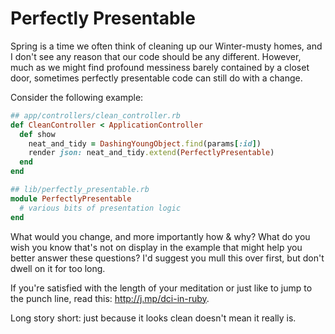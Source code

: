# Perfectly Presentable

Spring is a time we often think of cleaning up our Winter-musty homes, and I don't see any reason that our code should be any different. However, much as we might find profound messiness barely contained by a closet door, sometimes perfectly presentable code can still do with a change.

Consider the following example:

```ruby
## app/controllers/clean_controller.rb
def CleanController < ApplicationController
  def show
    neat_and_tidy = DashingYoungObject.find(params[:id])
    render json: neat_and_tidy.extend(PerfectlyPresentable)
  end
end
```
  
```ruby
## lib/perfectly_presentable.rb
module PerfectlyPresentable
  # various bits of presentation logic
end
```

What would you change, and more importantly how &amp; why? What do you wish you know that's not on display in the example that might help you better answer these questions? I'd suggest you mull this over first, but don't dwell on it for too long.

If you're satisfied with the length of your meditation or just like to jump to the punch line, read this: http://j.mp/dci-in-ruby.

Long story short: just because it looks clean doesn't mean it really is.
